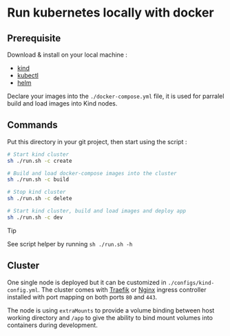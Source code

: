 # Run kubernetes locally with docker

## Prerequisite

Download & install on your local machine :
- [kind](https://github.com/kubernetes-sigs/kind)
- [kubectl](https://github.com/kubernetes/kubectl)
- [helm](https://github.com/helm/helm)

Declare your images into the `./docker-compose.yml` file, it is used for parralel build and load images into Kind nodes.

## Commands

Put this directory in your git project, then start using the script :

```sh
# Start kind cluster
sh ./run.sh -c create

# Build and load docker-compose images into the cluster
sh ./run.sh -c build

# Stop kind cluster
sh ./run.sh -c delete

# Start kind cluster, build and load images and deploy app
sh ./run.sh -c dev
```

> [!TIP]
> See script helper by running `sh ./run.sh -h`

## Cluster

One single node is deployed but it can be customized in `./configs/kind-config.yml`. The cluster comes with [Traefik](https://doc.traefik.io/traefik/providers/kubernetes-ingress/) or [Nginx](https://kind.sigs.k8s.io/docs/user/ingress/#ingress-nginx) ingress controller installed with port mapping on both ports `80` and `443`.

The node is using `extraMounts` to provide a volume binding between host working directory and `/app` to give the ability to bind mount volumes into containers during development.
